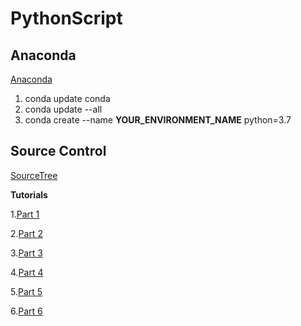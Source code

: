 # PythonScript

## Anaconda

[Anaconda](https://www.anaconda.com)
1. conda update conda
2. conda update --all
3. conda create --name __YOUR_ENVIRONMENT_NAME__ python=3.7

## Source Control
[SourceTree](https://www.sourcetreeapp.com/)

__Tutorials__

1.[Part 1](https://www.youtube.com/watch?v=UD7PV8auGLg)

2.[Part 2](https://www.youtube.com/watch?v=sUAs0M_dSgE)

3.[Part 3](https://www.youtube.com/watch?v=-bk8TUGPA4g)

4.[Part 4](https://www.youtube.com/watch?v=1b0v46Biwa8)

5.[Part 5](https://www.youtube.com/watch?v=LPdYmpZE5VQ)

6.[Part 6](https://www.youtube.com/watch?v=OTyGEzxvK7k)
